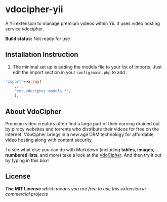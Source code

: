 vdocipher-yii
============

A Yii extension to manage premium videos within Yii. It uses video hosting service vdocipher.


**Build status:** Not ready for use

Installation Instruction
----
1. The minimal set up is adding the models file to your list of imports. Just edit the import section in your `config/main.php` to add :

```php
'import'=>array(
	....
	'ext.vdocipher.models.*',
	),
```

About VdoCipher
-------------

Premium video creators often find a large part of their earning drained out by piracy websites and torrents who distribute their videos for free on the internet. VdoCipher brings in a new age DRM technology for affordable video hosting along with content security.

To see what else you can do with Markdown (including **tables**, **images**, **numbered lists**, and more) take a look at the [VdoCipher][1]. And then try it out by typing in this box!

[1]: https://www.vdocipher.com/



License
---
**The MIT License**  _which means you are free to use this extension in commercial projects_